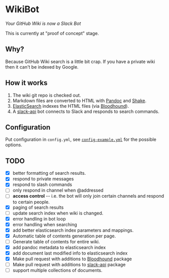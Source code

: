 # WikiBot

*Your GitHub Wiki is now a Slack Bot*

This is currently at "proof of concept" stage.

## Why?

Because GitHub Wiki search is a little bit crap. If you have a private
wiki then it can't be indexed by Google.

## How it works

1. The wiki git repo is checked out.
2. Markdown files are converted to HTML with [Pandoc]() and [Shake]().
3. [ElasticSearch]() indexes the HTML files (via [Bloodhound]()).
4. A [slack-api]() bot connects to Slack and responds to search commands.

## Configuration

Put configuration in `config.yml`, see
[`config-example.yml`](./config-example.yml) for the possible options.

## TODO

* [x] better formatting of search results.
* [x] respond to private messages
* [x] respond to slash commands
* [ ] only respond in channel when @addressed
* [ ] **access control** -- i.e. the bot will only join certain channels
  and respond to certain people.
* [x] paging of search results
* [ ] update search index when wiki is changed.
* [x] error handling in bot loop
* [x] error handling when searching
* [x] add better elasticsearch index parameters and mappings.
* [x] Automatic table of contents generation per page.
* [ ] Generate table of contents for entire wiki.
* [x] add pandoc metadata to elasticsearch index
* [x] add document last modified info to elasticsearch index
* [x] Make pull request with additions to [Bloodhound][] package
* [ ] Make pull request with additions to [slack-api][] package
* [ ] support multiple collections of documents.

[Pandoc]: https://pandoc.org/
[Shake]: http://shakebuild.com/
[ElasticSearch]: https://www.elastic.co/guide/en/elasticsearch/reference/5.0/index.html
[Bloodhound]: http://hackage.haskell.org/package/bloodhound
[slack-api]: http://hackage.haskell.org/package/slack-api
